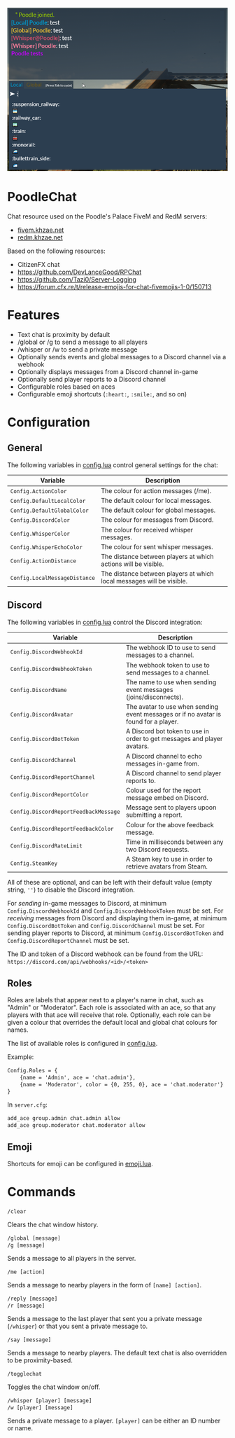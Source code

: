 ![PoodleChat](screenshot.png)

# PoodleChat

Chat resource used on the Poodle's Palace FiveM and RedM servers:
- [fivem.khzae.net](https://fivem.khzae.net)
- [redm.khzae.net](https://redm.khzae.net)

Based on the following resources:
- CitizenFX chat
- https://github.com/DevLanceGood/RPChat
- https://github.com/Tazi0/Server-Logging
- https://forum.cfx.re/t/release-emojis-for-chat-fivemojis-1-0/150713

# Features

- Text chat is proximity by default
- /global or /g to send a message to all players
- /whisper or /w to send a private message
- Optionally sends events and global messages to a Discord channel via a webhook
- Optionally displays messages from a Discord channel in-game
- Optionally send player reports to a Discord channel
- Configurable roles based on aces
- Configurable emoji shortcuts (`:heart:`, `:smile:`, and so on)

# Configuration

## General

The following variables in [config.lua](config.lua) control general settings for the chat:

| Variable                      | Description                                                           |
|-------------------------------|-----------------------------------------------------------------------|
| `Config.ActionColor`          | The colour for action messages (/me).                                 |
| `Config.DefaultLocalColor`    | The default colour for local messages.                                |
| `Config.DefaultGlobalColor`   | The default colour for global messages.                               |
| `Config.DiscordColor`         | The colour for messages from Discord.                                 |
| `Config.WhisperColor`         | The colour for received whisper messages.                             |
| `Config.WhisperEchoColor`     | The colour for sent whisper messages.                                 |
| `Config.ActionDistance`       | The distance between players at which actions will be visible.        |
| `Config.LocalMessageDistance` | The distance between players at which local messages will be visible. |

## Discord

The following variables in [config.lua](config.lua) control the Discord integration:

| Variable                              | Description                                                                          |
|---------------------------------------|--------------------------------------------------------------------------------------|
| `Config.DiscordWebhookId`             | The webhook ID to use to send messages to a channel.                                 |
| `Config.DiscordWebhookToken`          | The webhook token to use to send messages to a channel.                              |
| `Config.DiscordName`                  | The name to use when sending event messages (joins/disconnects).                     |
| `Config.DiscordAvatar`                | The avatar to use when sending event messages or if no avatar is found for a player. |
| `Config.DiscordBotToken`              | A Discord bot token to use in order to get messages and player avatars.              |
| `Config.DiscordChannel`               | A Discord channel to echo messages in-game from.                                     |
| `Config.DiscordReportChannel`         | A Discord channel to send player reports to.                                         |
| `Config.DiscordReportColor`           | Colour used for the report message embed on Discord.                                 |
| `Config.DiscordReportFeedbackMessage` | Message sent to players upoon submitting a report.                                   |
| `Config.DiscordReportFeedbackColor`   | Colour for the above feedback message.                                               |
| `Config.DiscordRateLimit`             | Time in milliseconds between any two Discord requests.                               |
| `Config.SteamKey`                     | A Steam key to use in order to retrieve avatars from Steam.                          |

All of these are optional, and can be left with their default value (empty string, `''`) to disable the Discord integration.

For *sending* in-game messages to Discord, at minimum `Config.DiscordWebhookId` and `Config.DiscordWebhookToken` must be set. For *receiving* messages from Discord and displaying them in-game, at minimum `Config.DiscordBotToken` and `Config.DiscordChannel` must be set. For sending player reports to Discord, at minimum `Config.DiscordBotToken` and `Config.DiscordReportChannel` must be set.

The ID and token of a Discord webhook can be found from the URL: `https://discord.com/api/webhooks/<id>/<token>`

## Roles

Roles are labels that appear next to a player's name in chat, such as "Admin" or "Moderator". Each role is associated with an ace, so that any players with that ace will receive that role. Optionally, each role can be given a colour that overrides the default local and global chat colours for names.

The list of available roles is configured in [config.lua](config.lua).

Example:

```
Config.Roles = {
    {name = 'Admin', ace = 'chat.admin'},
    {name = 'Moderator', color = {0, 255, 0}, ace = 'chat.moderator'}
}
```

In `server.cfg`:

```
add_ace group.admin chat.admin allow
add_ace group.moderator chat.moderator allow
```

## Emoji

Shortcuts for emoji can be configured in [emoji.lua](emoji.lua).

# Commands

```
/clear
```

Clears the chat window history.

```
/global [message]
/g [message]
```

Sends a message to all players in the server.

```
/me [action]
```

Sends a message to nearby players in the form of `[name] [action]`.

```
/reply [message]
/r [message]
```

Sends a message to the last player that sent you a private message (`/whisper`) or that you sent a private message to.

```
/say [message]
```

Sends a message to nearby players. The default text chat is also overridden to be proximity-based.

```
/togglechat
```

Toggles the chat window on/off.

```
/whisper [player] [message]
/w [player] [message]
```

Sends a private message to a player. `[player]` can be either an ID number or name.
